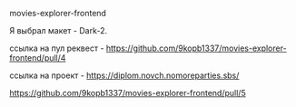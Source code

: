 movies-explorer-frontend

Я выбрал макет - Dark-2.

ссылка на пул реквест - https://github.com/9kopb1337/movies-explorer-frontend/pull/4

ссылка на проект - https://diplom.novch.nomoreparties.sbs/

https://github.com/9kopb1337/movies-explorer-frontend/pull/5
